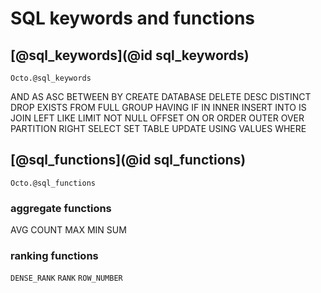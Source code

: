 # SQL keywords and functions

## [@sql_keywords](@id sql_keywords)

```@docs
Octo.@sql_keywords
```

AND AS ASC BETWEEN BY CREATE DATABASE DELETE DESC DISTINCT DROP EXISTS FROM FULL GROUP
HAVING IF IN INNER INSERT INTO IS JOIN LEFT LIKE LIMIT NOT NULL OFFSET ON OR ORDER OUTER OVER
PARTITION RIGHT SELECT SET TABLE UPDATE USING VALUES WHERE


## [@sql_functions](@id sql_functions)

```@docs
Octo.@sql_functions
```

### aggregate functions

AVG COUNT MAX MIN SUM

### ranking functions

`DENSE_RANK`  `RANK`  `ROW_NUMBER`
